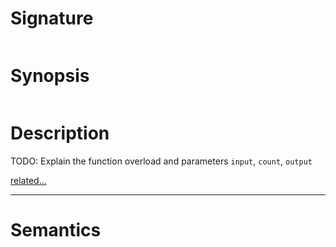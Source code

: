 # Signature
```vikid-signature
```

# Synopsis
```vikid-synopsis
```

# Description
TODO: Explain the function overload and parameters `input`, `count`, `output`

[related...](http://reactivex.io/documentation/operators/skip.html)

----
# Semantics